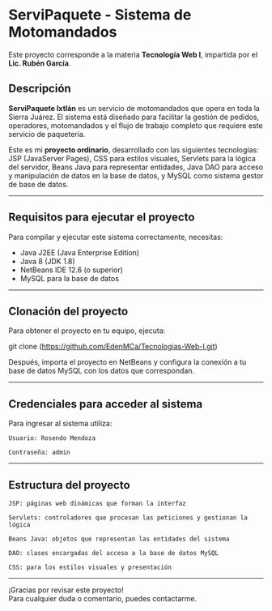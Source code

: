 # ServiPaquete - Sistema de Motomandados

Este proyecto corresponde a la materia **Tecnología Web I**, impartida por el **Lic. Rubén García**.

## Descripción

**ServiPaquete Ixtlán** es un servicio de motomandados que opera en toda la Sierra Juárez. El sistema está diseñado para facilitar la gestión de pedidos, operadores, motomandados y el flujo de trabajo completo que requiere este servicio de paquetería.

Este es mi **proyecto ordinario**, desarrollado con las siguientes tecnologías: JSP (JavaServer Pages), CSS para estilos visuales, Servlets para la lógica del servidor, Beans Java para representar entidades, Java DAO para acceso y manipulación de datos en la base de datos, y MySQL como sistema gestor de base de datos.

---

## Requisitos para ejecutar el proyecto

Para compilar y ejecutar este sistema correctamente, necesitas:

- Java J2EE (Java Enterprise Edition)  
- Java 8 (JDK 1.8)  
- NetBeans IDE 12.6 (o superior)  
- MySQL para la base de datos  

---

## Clonación del proyecto

Para obtener el proyecto en tu equipo, ejecuta:

git clone (https://github.com/EdenMCa/Tecnologias-Web-I.git)

Después, importa el proyecto en NetBeans y configura la conexión a tu base de datos MySQL con los datos que correspondan.

---

## Credenciales para acceder al sistema

Para ingresar al sistema utiliza:

    Usuario: Rosendo Mendoza

    Contraseña: admin

---

## Estructura del proyecto

    JSP: páginas web dinámicas que forman la interfaz

    Servlets: controladores que procesan las peticiones y gestionan la lógica

    Beans Java: objetos que representan las entidades del sistema

    DAO: clases encargadas del acceso a la base de datos MySQL

    CSS: para los estilos visuales y presentación

---

¡Gracias por revisar este proyecto!  
Para cualquier duda o comentario, puedes contactarme.
